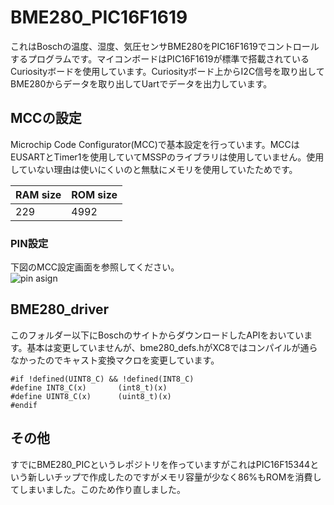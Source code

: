 # BME280_PIC16F1619
これはBoschの温度、湿度、気圧センサBME280をPIC16F1619でコントロールするプログラムです。マイコンボードはPIC16F1619が標準で搭載されているCuriosityボードを使用しています。Curiosityボード上からI2C信号を取り出してBME280からデータを取り出してUartでデータを出力しています。  


## MCCの設定
Microchip Code Configurator(MCC)で基本設定を行っています。MCCはEUSARTとTimer1を使用していてMSSPのライブラリは使用していません。使用していない理由は使いにくいのと無駄にメモリを使用していたためです。

| RAM size | ROM size|
|:----|----------|
|229|4992|

### PIN設定
下図のMCC設定画面を参照してください。  
![pin asign](https://user-images.githubusercontent.com/2620156/36339272-06efcbc2-1405-11e8-9d09-4a7464d4cbc9.png)

## BME280_driver
このフォルダー以下にBoschのサイトからダウンロードしたAPIをおいています。基本は変更していませんが、bme280_defs.hがXC8ではコンパイルが通らなかったのでキャスト変換マクロを変更しています。
```
#if !defined(UINT8_C) && !defined(INT8_C)
#define INT8_C(x)       (int8_t)(x)
#define UINT8_C(x)      (uint8_t)(x)
#endif
```

## その他
すでにBME280_PICというレポジトリを作っていますがこれはPIC16F15344という新しいチップで作成したのですがメモリ容量が少なく86%もROMを消費してしまいました。このため作り直しました。

